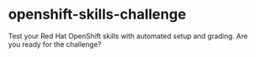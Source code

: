 # openshift-skills-challenge
Test your Red Hat OpenShift skills with automated setup and grading. Are you ready for the challenge?
